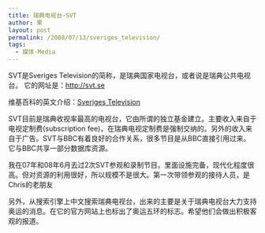 ```yaml
---
title: 瑞典电视台-SVT
author: 果
layout: post
permalink: /2008/07/13/sveriges_television/
tags:
  - 媒体·Media
---
```

SVT是Sveriges Television的简称，是瑞典国家电视台，或者说是瑞典公共电视台。
它的网址是：http://svt.se

维基百科的英文介绍：[Sveriges Television](ttp://en.wikipedia.org/wiki/Sveriges_Television)

SVT目前是瑞典收视率最高的电视台，它由所谓的独立基金建立。主要收入来自于电视定制费(subscription fee)，在瑞典电视定制费是强制交纳的。另外的收入来自于广告。SVT与BBC有着良好的合作关系，很多节目是从BBC直接引用过来。它与BBC共享一部分数据库资源。

我在07年和08年6月去过2次SVT参观和录制节目。里面设施完备，现代化程度很高。但对资源的利用很好，所以规模不是很大。第一次带领参观的接待人员，是Chris的老朋友

另外，从搜索引擎上中文搜索瑞典电视台，出来的主要是关于瑞典电视台大力支持奥运的消息。在它的官方网站上也标出了奥运五环的标志。希望他们会做出积极客观的报道。